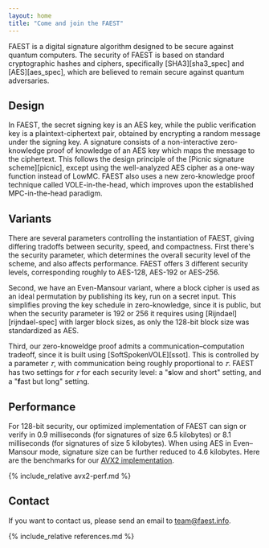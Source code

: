 ```yaml
---
layout: home
title: "Come and join the FAEST"
---
```


FAEST is a digital signature algorithm designed to be secure against quantum computers.
The security of FAEST is based on standard cryptographic hashes and ciphers, specifically [SHA3][sha3_spec] and [AES][aes_spec], which are believed to remain secure against quantum adversaries.

## Design

In FAEST, the secret signing key is an AES key, while the public verification key is a plaintext-ciphertext pair, obtained by encrypting a random message under the signing key. A signature consists of a non-interactive zero-knowledge proof of knowledge of an AES key which maps the message to the ciphertext. This follows the design principle of the [Picnic signature scheme][picnic], except using the well-analyzed AES cipher as a one-way function instead of LowMC. FAEST also uses a new zero-knowledge proof technique called VOLE-in-the-head, which improves upon the established MPC-in-the-head paradigm.

## Variants

There are several parameters controlling the instantiation of FAEST, giving differing tradoffs between security, speed, and compactness.
First there's the security parameter, which determines the overall security level of the scheme, and also affects performance.
FAEST offers 3 different security levels, corresponding roughly to AES-128, AES-192 or AES-256.

Second, we have an Even-Mansour variant, where a block cipher is used as an ideal permutation by publishing its key, run on a secret input.
This simplifies proving the key schedule in zero-knowledge, since it is public, but when the security parameter is 192 or 256 it requires using [Rijndael][rijndael-spec] with larger block sizes, as only the 128-bit block size was standardized as AES.

Third, our zero-knoweldge proof admits a communication–computation tradeoff, since it is built using [SoftSpokenVOLE][ssot].
This is controlled by a parameter *𝜏*, with communication being roughly proportional to *𝜏*.
FAEST has two settings for *𝜏* for each security level: a "**s**low and short" setting, and a "**f**ast but long" setting.

## Performance

For 128-bit security, our optimized implementation of FAEST can sign or verify in 0.9 milliseconds (for signatures of size 6.5 kilobytes) or 8.1 milliseconds (for signatures of size 5 kilobytes). When using AES in Even–Mansour mode, signature size can be further reduced to 4.6 kilobytes. Here are the benchmarks for our [AVX2 implementation](/software.html).

{% include_relative avx2-perf.md %}

## Contact

If you want to contact us, please send an email to [team@faest.info](mailto:team@faest.info).

{% include_relative references.md %}
